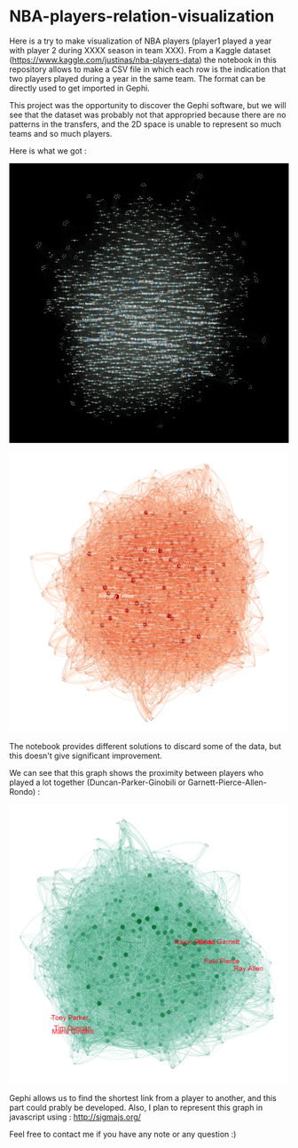# NBA-players-relation-visualization

Here is a try to make visualization of NBA players (player1 played a year with player 2 during XXXX season in team XXX). From a Kaggle dataset (https://www.kaggle.com/justinas/nba-players-data) the notebook in this repository allows to make a CSV file in which each row is the indication that two players played during a year in the same team. The format can be directly used to get imported in Gephi.

This project was the opportunity to discover the Gephi software, but we will see that the dataset was probably not that appropried because there are no patterns in the transfers, and the 2D space is unable to represent so much teams and so much players.

Here is what we got :

![first try](picture/first_try.png)

![second try](picture/second_try.png)

The notebook provides different solutions to discard some of the data, but this doesn't give significant improvement.

We can see that this graph shows the proximity between players who played a lot together (Duncan-Parker-Ginobili or Garnett-Pierce-Allen-Rondo) :

![Spurs and Celtics core team](picture/V1_spurs_celtics.png)

Gephi allows us to find the shortest link from a player to another, and this part could prably be developed. Also, I plan to represent this graph in javascript using : http://sigmajs.org/

Feel free to contact me if you have any note or any question :)
